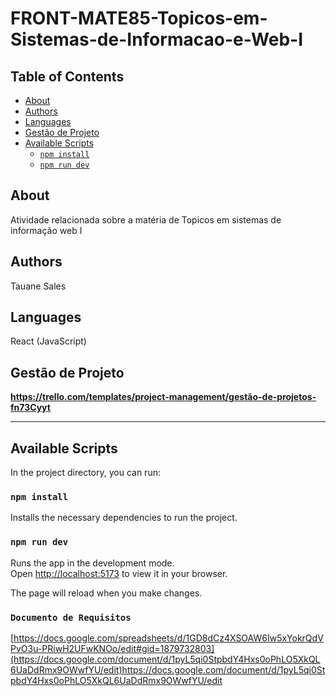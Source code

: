 # FRONT-MATE85-Topicos-em-Sistemas-de-Informacao-e-Web-I
 
## Table of Contents

- [About](#about)
- [Authors](#authors)
- [Languages](#languages)
- [Gestão de Projeto](#gestão-de-projeto)
- [Available Scripts](#available-scripts)
  - [`npm install`](#npm-install)
  - [`npm run dev`](#npm-run-dev)

## About

Atividade relacionada sobre a matéria de Topicos em sistemas de informação web I

## Authors

Tauane Sales

## Languages

React (JavaScript)

## Gestão de Projeto
**https://trello.com/templates/project-management/gestão-de-projetos-fn73Cyyt**

---


## Available Scripts

In the project directory, you can run:

### `npm install`

Installs the necessary dependencies to run the project.

### `npm run dev`

Runs the app in the development mode.\
Open [http://localhost:5173](http://localhost:5173) to view it in your browser.

The page will reload when you make changes.

### `Documento de Requisitos`

[https://docs.google.com/spreadsheets/d/1GD8dCz4XSOAW6Iw5xYokrQdVPvO3u-PRiwH2UFwKNOo/edit#gid=1879732803](https://docs.google.com/document/d/1pyL5qi0StpbdY4Hxs0oPhLO5XkQL6UaDdRmx9OWwfYU/edit)https://docs.google.com/document/d/1pyL5qi0StpbdY4Hxs0oPhLO5XkQL6UaDdRmx9OWwfYU/edit

